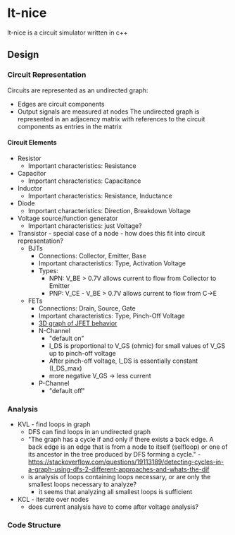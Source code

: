 # lt-nice

lt-nice is a circuit simulator written in c++

## Design

### Circuit Representation
Circuits are represented as an undirected graph:
* Edges are circuit components
* Output signals are measured at nodes
The undirected graph is represented in an adjacency matrix with references to the circuit components as entries in the matrix

#### Circuit Elements
* Resistor
  * Important characteristics: Resistance
* Capacitor
  * Important characteristics: Capacitance
* Inductor
  * Important characteristics: Resistance, Inductance
* Diode
  * Important characteristics: Direction, Breakdown Voltage
* Voltage source/function generator
  * Important characteristics: just Voltage?
* Transistor - special case of a node - how does this fit into circuit representation?
  * BJTs
    * Connections: Collector, Emitter, Base
    * Important characteristics: Type, Activation Voltage
    * Types:
      * NPN: V_BE > 0.7V allows current to flow from Collector to Emitter
      * PNP: V_CE - V_BE > 0.7V allows current to flow from C->E
  * FETs
    * Connections: Drain, Source, Gate
    * Important characteristics: Type, Pinch-Off Voltage
    * [3D graph of JFET behavior](https://images.slideplayer.com/26/8302733/slides/slide_69.jpg)
    * N-Channel
      * "default on"
      * I_DS is proportional to V_GS (ohmic) for small values of V_GS up to pinch-off voltage
      * After pinch-off voltage, I_DS is essentially constant (I_DS_max)
      * more negative V_GS -> less current
    * P-Channel
      * "default off"

### Analysis
* KVL - find loops in graph
  * DFS can find loops in an undirected graph
  * "The graph has a cycle if and only if there exists a back edge. A back edge is an edge that is from a node to itself (selfloop) or one of its ancestor in the tree produced by DFS forming a cycle." - https://stackoverflow.com/questions/19113189/detecting-cycles-in-a-graph-using-dfs-2-different-approaches-and-whats-the-dif
  * is analysis of loops containing loops necessary, or are only the smallest loops necessary to analyze?
    * it seems that analyzing all smallest loops is sufficient
* KCL - iterate over nodes
  * does current analysis have to come after voltage analysis? 




### Code Structure